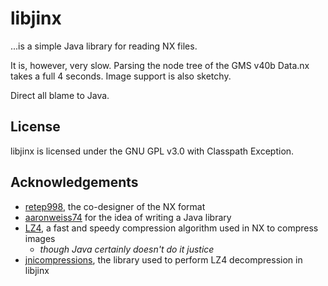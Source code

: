 # libjinx

...is a simple Java library for reading NX files.

It is, however, very slow. Parsing the node tree of the GMS v40b Data.nx takes a full 4 seconds. Image support is also sketchy.

Direct all blame to Java.

## License

libjinx is licensed under the GNU GPL v3.0 with Classpath Exception.

## Acknowledgements

 * [retep998](https://github.com/retep998), the co-designer of the NX format
 * [aaronweiss74](https://github.com/aaronweiss74) for the idea of writing a Java library
 * [LZ4](http://code.google.com/p/lz4/), a fast and speedy compression algorithm used in NX to compress images
     * _though Java certainly doesn't do it justice_
 * [jnicompressions](https://github.com/decster/jnicompressions), the library used to perform LZ4 decompression in libjinx

